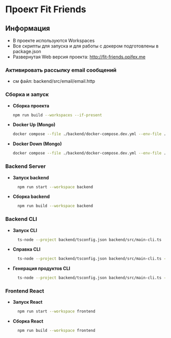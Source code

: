 # Проект Fit Friends

## Информация
- В проекте используются Workspaces
- Все скрипты для запуска и для работы с докером подготовлены в package.json
- Развернутая Web версия проекта: http://fit-friends.opifex.me

### Активировать рассылку email сообщений
- см файл: backend/src/email/email.http


### Сборка и запуск

- **Сборка проекта**
  ```bash
  npm run build --workspaces --if-present
  ```

- **Docker Up (Mongo)**
  ```bash
  docker compose --file ./backend/docker-compose.dev.yml --env-file ./backend/server.env --project-name "fit-friends" up -d
  ```

- **Docker Down (Mongo)**
  ```bash 
  docker compose --file ./backend/docker-compose.dev.yml --env-file ./backend/server.env --project-name "fit-friends" down
  ```

### Backend Server
- **Запуск backend**
  ```bash 
    npm run start --workspace backend
  ```

- **Сборка backend**
  ```bash 
    npm run build --workspace backend
  ```

### Backend CLI
- **Запуск CLI**
  ```bash 
    ts-node --project backend/tsconfig.json backend/src/main-cli.ts
  ```

- **Справка CLI**
  ```bash 
    ts-node --project backend/tsconfig.json backend/src/main-cli.ts --help
  ```

- **Генерация продуктов CLI**
  ```bash 
    ts-node --project backend/tsconfig.json backend/src/main-cli.ts --generate 'mongodb://admin:123456@localhost:27017/fit-friends?authSource=admin'
  ```

### Frontend React
- **Запуск React**
  ```bash 
    npm run start --workspace frontend
  ```

- **Сборка React**
  ```bash 
    npm run build --workspace frontend
  ```

